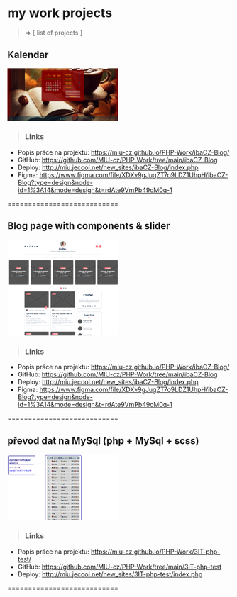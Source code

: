 # my work projects

> => [ list of projects ]

## Kalendar

<img src="./Kalendar/docs/Screenshot 2023-09-19 045918.png" width=250>

> ### Links

- Popis práce na projektu: <https://miu-cz.github.io/PHP-Work/ibaCZ-Blog/>
- GitHub: <https://github.com/MIU-cz/PHP-Work/tree/main/ibaCZ-Blog>
- Deploy: <http://miu.jecool.net/new_sites/ibaCZ-Blog/index.php>
- Figma: <https://www.figma.com/file/XDXv9gJugZT7o9LDZ1UhpH/ibaCZ-Blog?type=design&node-id=1%3A14&mode=design&t=rdAte9VmPb49cM0q-1>

===========================

## Blog page with components & slider

<img src="./ibaCZ-Blog/docs/Screenshot 2023-09-10 140548.png" width=250>

> ### Links

- Popis práce na projektu: <https://miu-cz.github.io/PHP-Work/ibaCZ-Blog/>
- GitHub: <https://github.com/MIU-cz/PHP-Work/tree/main/ibaCZ-Blog>
- Deploy: <http://miu.jecool.net/new_sites/ibaCZ-Blog/index.php>
- Figma: <https://www.figma.com/file/XDXv9gJugZT7o9LDZ1UhpH/ibaCZ-Blog?type=design&node-id=1%3A14&mode=design&t=rdAte9VmPb49cM0q-1>

===========================

## převod dat na MySql (php + MySql + scss)

<img src="./3IT-php-test/docs/Screenshot 2023-08-30 221511.png" width=250>

> ### Links

- Popis práce na projektu: <https://miu-cz.github.io/PHP-Work/3IT-php-test/>
- GitHub: <https://github.com/MIU-cz/PHP-Work/tree/main/3IT-php-test>
- Deploy: <http://miu.jecool.net/new_sites/3IT-php-test/index.php>

===========================
